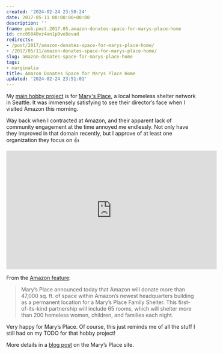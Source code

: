 ```yaml
---
created: '2024-02-24 23:50:24'
date: 2017-05-11 00:00:00+00:00
description: ''
fname: pub.post.2017.05.amazon-donates-space-for-marys-place-home
id: cnc05840vz4an1p0ve8evad
redirects:
- /post/2017/amazon-donates-space-for-marys-place-home/
- /2017/05/11/amazon-donates-space-for-marys-place-home/
slug: amazon-donates-space-for-marys-place-home
tags:
- marginalia
title: Amazon Donates Space for Marys Place Home
updated: '2024-02-24 23:51:01'
---
```


My [main hobby project](https://github.com/brianwisti/marysplace-rails) is for [Mary's Place](http://www.marysplaceseattle.org), a local homeless shelter network in Seattle. It was immensely satisfying to see their director’s face when I visited Amazon this morning.

Way back when I contracted at Amazon, and their apparent lack of community engagement at the time annoyed me endlessly. Not only have they improved in that domain recently, but I approve of at least one organization they focus on :thumbsup:

<iframe width="560" height="315" src="https://www.youtube.com/embed/5STSnKX2Tfg" title="YouTube video player" frameborder="0" allow="accelerometer; autoplay; clipboard-write; encrypted-media; gyroscope; picture-in-picture" allowfullscreen></iframe>

From the [Amazon feature](https://www.amazon.com/p/feature/z4sbqvckkdgq4w9):

> Mary’s Place announced today that Amazon will donate more than 47,000 sq. ft. of space within Amazon’s newest headquarters building as a permanent location for a Mary’s Place Family Shelter. This first-of-its-kind partnership will include 65 rooms, which will shelter more than 200 homeless women, children, and families each night.

Very happy for Mary’s Place. Of course, this just reminds me of all the stuff I still had on my TODO for that hobby project!

More details in a [blog post](http://www.marysplaceseattle.org/blog/amazon-marys-place-announcement/) on the Mary’s Place site.